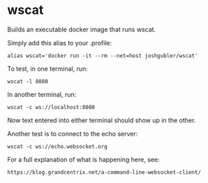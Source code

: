 # wscat
Builds an executable docker image that runs wscat.

Simply add this alias to your .profile:
```
alias wscat='docker run -it --rm --net=host joshgubler/wscat'
```

To test, in one terminal, run:
```
wscat -l 8080
```

In another terminal, run:
```
wscat -c ws://localhost:8080
```

Now text entered into either terminal should show up in the other.

Another test is to connect to the echo server:
```
wscat -c ws://echo.websocket.org
```

For a full explanation of what is happening here, see:
```
https://blog.grandcentrix.net/a-command-line-websocket-client/
```

